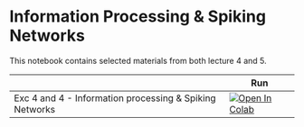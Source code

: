 # Information Processing & Spiking Networks


This notebook contains selected materials from both lecture 4 and 5.

|   | Run |
| - | --- |
|Exc 4 and 4 - Information processing & Spiking Networks | [![Open In Colab](https://colab.research.google.com/assets/colab-badge.svg)](https://colab.research.google.com/github/comp-neural-circuits/intro-to-comp-neuro/blob/dev/notebooks/Exc_4_and_5/notebook_4_and_5.ipynb) |